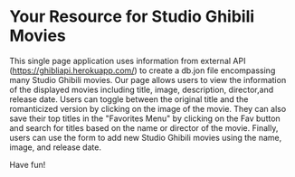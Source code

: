# Your Resource for Studio Ghibili Movies
This single page application uses information from external API (https://ghibliapi.herokuapp.com/) to create a db.jon file encompassing many Studio Ghibili movies. Our page allows users to view the information of the displayed movies including title, image, description, director,and release date. Users can toggle between the original title and the romanticized version by clicking on the image of the movie. They can also save their top titles in the "Favorites Menu" by clicking on the Fav button and search for titles based on the name or director of the movie. Finally, users can use the form to add new Studio Ghibili movies using the name, image, and release date. 


Have fun!